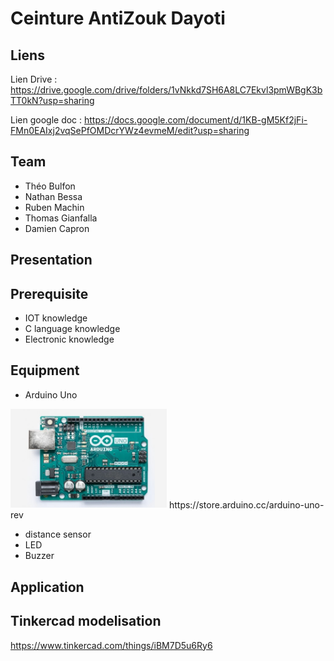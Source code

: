 #  Ceinture AntiZouk Dayoti

## Liens
Lien Drive : https://drive.google.com/drive/folders/1vNkkd7SH6A8LC7Ekvl3pmWBgK3bTT0kN?usp=sharing

Lien google doc : https://docs.google.com/document/d/1KB-gM5Kf2jFi-FMn0EAIxj2vqSePfOMDcrYWz4evmeM/edit?usp=sharing

## Team
* Théo Bulfon
* Nathan Bessa
* Ruben Machin
* Thomas Gianfalla
* Damien Capron

## Presentation


## Prerequisite
* IOT knowledge
* C language knowledge
* Electronic knowledge

## Equipment
* Arduino Uno
<img src="https://github.com/bibeul/ougadayoti/blob/master/images/arduino.jpg" alt="Arduino" width="250"/>
https://store.arduino.cc/arduino-uno-rev

* distance sensor
* LED
* Buzzer

## Application

## Tinkercad modelisation
https://www.tinkercad.com/things/iBM7D5u6Ry6
